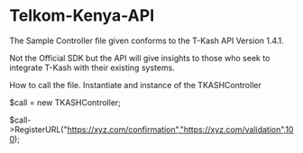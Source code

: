# Telkom-Kenya-API
The Sample Controller file given conforms to the T-Kash API Version 1.4.1.

Not the Official SDK but the API will give insights to those who seek to integrate T-Kash with their existing systems. 

How to call the file.
Instantiate and instance of the TKASHController

$call = new TKASHController;

$call->RegisterURL("https://xyz.com/confirmation","https://xyz.com/validation",100);
  
